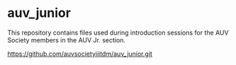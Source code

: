 # auv_junior

This repository contains files used during introduction sessions for the AUV Society members in the AUV Jr. section.

https://github.com/auvsocietyiiitdm/auv_junior.git